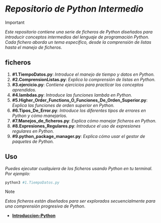 # **_Repositorio de Python Intermedio_**

> [!IMPORTANT]
> _Este repositorio contiene una serie de ficheros de Python diseñados para introducir conceptos intermedios del lenguaje de programación Python. Cada fichero aborda un tema específico, desde la comprensión de listas hasta el manejo de ficheros._

## ficheros

1. **#1.TiempoDatos.py**: _Introduce el manejo de tiempo y datos en Python._
2. **#2.ComprensionListas.py**: _Explica la comprensión de listas en Python._
3. **#3.ejercicio.py**: _Contiene ejercicios para practicar los conceptos aprendidos._
4. **#4.lambdas.py**: _Introduce las funciones lambda en Python._
5. **#5.Higher_Order_Functions_O_Funciones_De_Orden_Superior.py**: _Explica las funciones de orden superior en Python._
6. **#6.Tipos_De_Error.py**: _Introduce los diferentes tipos de errores en Python y cómo manejarlos._
7. **#7.Manejos_de_ficheros.py**: _Explica cómo manejar ficheros en Python._
8. **#8.Expresiones_Regulares.py**: _Introduce el uso de expresiones regulares en Python._
9. **#9.python_package_manager.py**: _Explica cómo usar el gestor de paquetes de Python._

## **Uso**

_Puedes ejecutar cualquiera de los ficheros usando Python en tu terminal. Por ejemplo:_

```bash
python3 #1.TiempoDatos.py
```

> [!NOTE]
> *Estos ficheros están diseñados para ser explorados secuencialmente para una comprensión progresiva de Python.*

- [**Introduccion-Python**](https://github.com/DanielPerezMorales13/Python-Introduccion "https://github.com/DanielPerezMorales13/Python-Introduccion")
